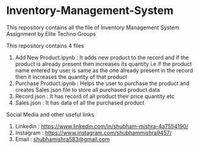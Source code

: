 # Inventory-Management-System
This repository contains all the file of Inventory Management System Assignment by Elite Techno Groups 

This repository contains 4 files
1. Add New Product.ipynb : It adds new product to the record and if the product is already present then increases its quantity i.e if the product name entered by user is same as the one already present in the record then it increases the quantity of that product 
2. Purchase Product.ipynb : Helps the user to purchase the product and creates Sales.json file to store  all purchased product data
4. Record.json : It has record of all product their price quantity etc
6. Sales.json : It has data of all the purchased product

Social Media and other useful links
1. Linkedin : https://www.linkedin.com/in/shubham-mishra-4a7554190/
2. Instagram : https://www.instagram.com/shubhammishra9457/
3. Email : shubhamishra583@gmail.com
